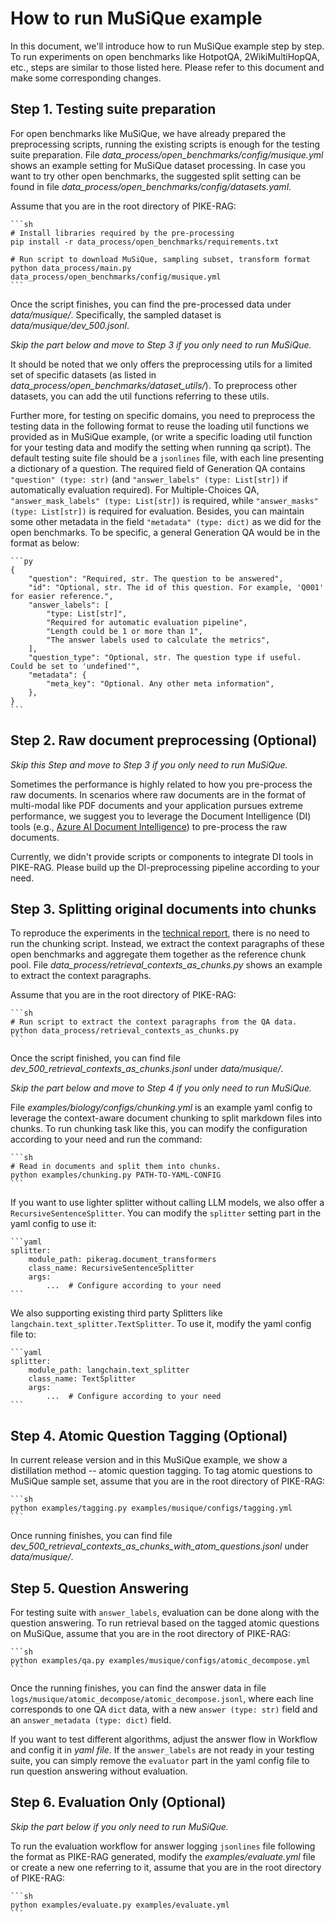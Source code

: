 # How to run MuSiQue example

In this document, we'll introduce how to run MuSiQue example step by step. To run experiments on open benchmarks like HotpotQA, 2WikiMultiHopQA, etc., steps are similar to those listed here. Please refer to this document and make some corresponding changes.

## Step 1. Testing suite preparation

For open benchmarks like MuSiQue, we have already prepared the preprocessing scripts, running the existing scripts is enough for the testing suite preparation. File *data_process/open_benchmarks/config/musique.yml* shows an example setting for MuSiQue dataset processing. In case you want to try other open benchmarks, the suggested split setting can be found in file *data_process/open_benchmarks/config/datasets.yaml*.

Assume that you are in the root directory of PIKE-RAG:

    ```sh
    # Install libraries required by the pre-processing
    pip install -r data_process/open_benchmarks/requirements.txt

    # Run script to download MuSiQue, sampling subset, transform format
    python data_process/main.py data_process/open_benchmarks/config/musique.yml
    ```

Once the script finishes, you can find the pre-processed data under *data/musique/*. Specifically, the sampled dataset is *data/musique/dev_500.jsonl*.

*Skip the part below and move to Step 3 if you only need to run MuSiQue.*

It should be noted that we only offers the preprocessing utils for a limited set of specific datasets (as listed in *data_process/open_benchmarks/dataset_utils/*). To preprocess other datasets, you can add the util functions referring to these utils.

Further more, for testing on specific domains, you need to preprocess the testing data in the following format to reuse the loading util functions we provided as in MuSiQue example, (or write a specific loading util function for your testing data and modify the setting when running qa script). The default testing suite file should be a `jsonlines` file, with each line presenting a dictionary of a question. The required field of Generation QA contains `"question" (type: str)` (and `"answer_labels" (type: List[str])` if automatically evaluation required). For Multiple-Choices QA, `"answer_mask_labels" (type: List[str])` is required, while `"answer_masks" (type: List[str])` is required for evaluation. Besides, you can maintain some other metadata in the field `"metadata" (type: dict)` as we did for the open benchmarks. To be specific, a general Generation QA would be in the format as below:

    ```py
    {
        "question": "Required, str. The question to be answered",
        "id": "Optional, str. The id of this question. For example, 'Q001' for easier reference.",
        "answer_labels": [
            "type: List[str]",
            "Required for automatic evaluation pipeline",
            "Length could be 1 or more than 1",
            "The answer labels used to calculate the metrics",
        ],
        "question_type": "Optional, str. The question type if useful. Could be set to 'undefined'",
        "metadata": {
            "meta_key": "Optional. Any other meta information",
        },
    }
    ```

## Step 2. Raw document preprocessing (Optional)

*Skip this Step and move to Step 3 if you only need to run MuSiQue.*

Sometimes the performance is highly related to how you pre-process the raw documents. In scenarios where raw documents are in the format of multi-modal like PDF documents and your application pursues extreme performance, we suggest you to leverage the Document Intelligence (DI) tools (e.g., [Azure AI Document Intelligence](https://azure.microsoft.com/en-us/products/ai-services/ai-document-intelligence)) to pre-process the raw documents.

Currently, we didn't provide scripts or components to integrate DI tools in PIKE-RAG. Please build up the DI-preprocessing pipeline according to your need.

## Step 3. Splitting original documents into chunks

To reproduce the experiments in the [technical report](https://arxiv.org/abs/2501.11551), there is no need to run the chunking script. Instead, we extract the context paragraphs of these open benchmarks and aggregate them together as the reference chunk pool. File *data_process/retrieval_contexts_as_chunks.py* shows an example to extract the context paragraphs.

Assume that you are in the root directory of PIKE-RAG:

    ```sh
    # Run script to extract the context paragraphs from the QA data.
    python data_process/retrieval_contexts_as_chunks.py
    ```

Once the script finished, you can find file *dev_500_retrieval_contexts_as_chunks.jsonl* under *data/musique/*.

*Skip the part below and move to Step 4 if you only need to run MuSiQue.*

File *examples/biology/configs/chunking.yml* is an example yaml config to leverage the context-aware document chunking to split markdown files into chunks. To run chunking task like this, you can modify the configuration according to your need and run the command:

    ```sh
    # Read in documents and split them into chunks.
    python examples/chunking.py PATH-TO-YAML-CONFIG
    ```

If you want to use lighter splitter without calling LLM models, we also offer a `RecursiveSentenceSplitter`. You can modify the `splitter` setting part in the yaml config to use it:

    ```yaml
    splitter:
        module_path: pikerag.document_transformers
        class_name: RecursiveSentenceSplitter
        args:
            ...  # Configure according to your need
    ```

We also supporting existing third party Splitters like `langchain.text_splitter.TextSplitter`. To use it, modify the yaml config file to:

    ```yaml
    splitter:
        module_path: langchain.text_splitter
        class_name: TextSplitter
        args:
            ...  # Configure according to your need
    ```

## Step 4. Atomic Question Tagging (Optional)

In current release version and in this MuSiQue example, we show a distillation method -- atomic question tagging. To tag atomic questions to MuSiQue sample set, assume that you are in the root directory of PIKE-RAG:

    ```sh
    python examples/tagging.py examples/musique/configs/tagging.yml
    ```

Once running finishes, you can find file *dev_500_retrieval_contexts_as_chunks_with_atom_questions.jsonl* under *data/musique/*.

## Step 5. Question Answering

For testing suite with `answer_labels`, evaluation can be done along with the question answering. To run retrieval based on the tagged atomic questions on MuSiQue, assume that you are in the root directory of PIKE-RAG:

    ```sh
    python examples/qa.py examples/musique/configs/atomic_decompose.yml
    ```

Once the running finishes, you can find the answer data in file `logs/musique/atomic_decompose/atomic_decompose.jsonl`, where each line corresponds to one QA `dict` data, with a new `answer (type: str)` field and an `answer_metadata (type: dict)` field.

If you want to test different algorithms, adjust the answer flow in Workflow and config it in *yaml file*. If the `answer_labels` are not ready in your testing suite, you can simply remove the `evaluator` part in the yaml config file to run question answering without evaluation.

## Step 6. Evaluation Only (Optional)

*Skip the part below if you only need to run MuSiQue.*

To run the evaluation workflow for answer logging `jsonlines` file following the format as PIKE-RAG generated, modify the *examples/evaluate.yml* file or create a new one referring to it, assume that you are in the root directory of PIKE-RAG:

    ```sh
    python examples/evaluate.py examples/evaluate.yml
    ```
